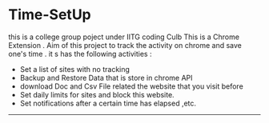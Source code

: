 # Time-SetUp
this is a college group poject under IITG coding Culb
This is a Chrome Extension . Aim of this project to track the activity on chrome and save one's time . it s has the following activities :
- Set a list of sites with no tracking
- Backup and Restore Data that is store in chrome API
- download Doc and Csv File related the website that you visit before
- Set daily limits for sites and block this website.
- Set notifications after a certain time has elapsed ,etc.
<hr>
